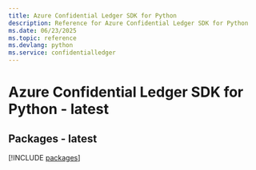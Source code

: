 ```yaml
---
title: Azure Confidential Ledger SDK for Python
description: Reference for Azure Confidential Ledger SDK for Python
ms.date: 06/23/2025
ms.topic: reference
ms.devlang: python
ms.service: confidentialledger
---
```

# Azure Confidential Ledger SDK for Python - latest
## Packages - latest
[!INCLUDE [packages](confidential-ledger-index.md)]